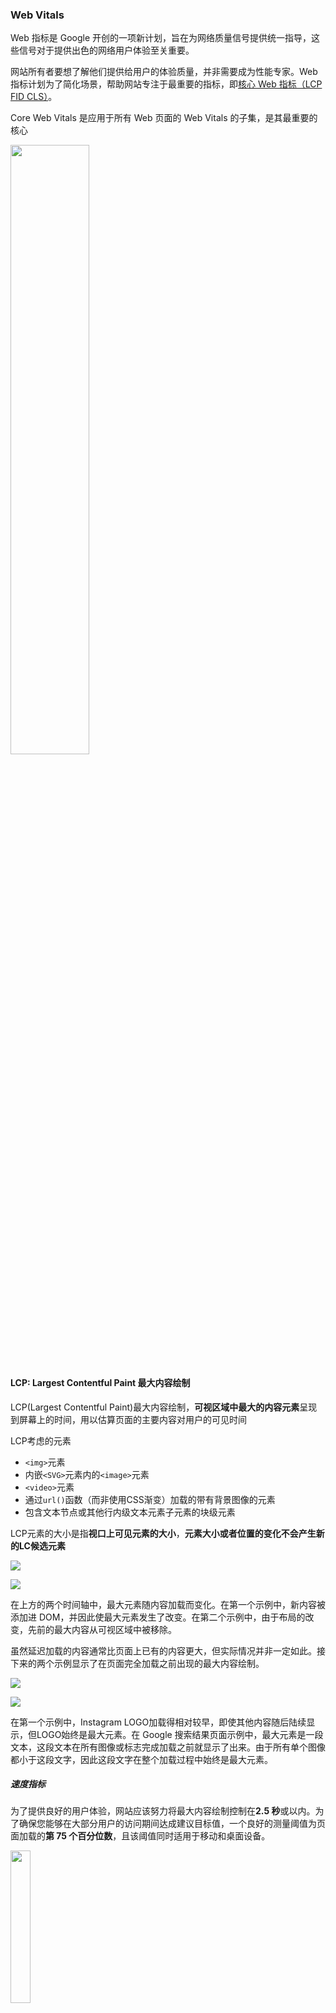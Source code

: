 ### Web Vitals

Web 指标是 Google 开创的一项新计划，旨在为网络质量信号提供统一指导，这些信号对于提供出色的网络用户体验至关重要。

网站所有者要想了解他们提供给用户的体验质量，并非需要成为性能专家。Web 指标计划为了简化场景，帮助网站专注于最重要的指标，即[核心 Web 指标（LCP FID CLS）](https://link.juejin.cn/?target=https%3A%2F%2Fweb.dev%2Fi18n%2Fzh%2Fdefining-core-web-vitals-thresholds%2F)。

Core Web Vitals 是应用于所有 Web 页面的 Web Vitals 的子集，是其最重要的核心

<img src="./Pics/WebVitals1.jpg" width="50%">

#### LCP:  Largest Contentful Paint 最大内容绘制

LCP(Largest Contentful Paint)最大内容绘制，**可视区域中最大的内容元素**呈现到屏幕上的时间，用以估算页面的主要内容对用户的可见时间

LCP考虑的元素

- `<img>`元素
- 内嵌`<SVG>`元素内的`<image>`元素
- `<video>`元素
- 通过`url()`函数（而非使用CSS渐变）加载的带有背景图像的元素
- 包含文本节点或其他行内级文本元素子元素的块级元素

LCP元素的大小是指**视口上可见元素的大小**，**元素大小或者位置的变化不会产生新的LC候选元素**

![](./Pics/WebVitals2.webp)

![](./Pics/WebVitals3.webp)

在上方的两个时间轴中，最大元素随内容加载而变化。在第一个示例中，新内容被添加进 DOM，并因此使最大元素发生了改变。在第二个示例中，由于布局的改变，先前的最大内容从可视区域中被移除。

虽然延迟加载的内容通常比页面上已有的内容更大，但实际情况并非一定如此。接下来的两个示例显示了在页面完全加载之前出现的最大内容绘制。

![](./Pics/WebVitals4.webp)

![](./Pics/WebVitals5.webp)

在第一个示例中，Instagram LOGO加载得相对较早，即使其他内容随后陆续显示，但LOGO始终是最大元素。在 Google 搜索结果页面示例中，最大元素是一段文本，这段文本在所有图像或标志完成加载之前就显示了出来。由于所有单个图像都小于这段文字，因此这段文字在整个加载过程中始终是最大元素。

##### 速度指标

为了提供良好的用户体验，网站应该努力将最大内容绘制控制在**2.5 秒**或以内。为了确保您能够在大部分用户的访问期间达成建议目标值，一个良好的测量阈值为页面加载的**第 75 个百分位数**，且该阈值同时适用于移动和桌面设备。

<img src="./Pics/LCP.png" width="25%">

##### LCP测量

```javascript
//使用PerformanceObserver
new PerformanceObserver((entryList) => {
  for (const entry of entryList.getEntries()) {
    console.log('LCP candidate:', entry.startTime, entry);
  }
}).observe({type: 'largest-contentful-paint', buffered: true});
//使用web-vitals库，当 LCP 可用时立即进行测量和记录。
import {getLCP} from 'web-vitals';
getLCP(console.log);
```

##### 优化方案

- [https://web.dev/optimize-lcp/](https://web.dev/optimize-lcp/)

导致LCP不佳的原因

- 缓慢的服务器响应速度
- 阻塞渲染的Javascript和CSS
- 缓慢的资源加载速度
- 客户端渲染

#### FID:  First Input Delay 首次输入延迟

发生输入延迟是因为浏览器的主线程正忙着执行其他工作，所以（还）不能响应用户。浏览器可能正忙于解析和执行由您的应用程序加载的大型 JavaScript 文件。在此过程中，浏览器不能运行任何事件侦听器。

第一次输入延迟通常发生在第一次内容绘制(FCP)和可持续交互时间(TTI)之间

<img src="./Pics/WebVitals6.png" width="70%">

因为输入发生在浏览器正在运行任务的过程中，所以浏览器必须等到任务完成后才能对输入作出响应。浏览器必须等待的这段时间就是这位用户在该页面上体验到的 FID 值。

##### 速度指标

为了提供良好的用户体验，页面的 FID 应为**100 毫秒**或更短。

<img src="./Pics/FID.png" width="25%">

##### FID测量

```javascript
new PerformanceObserver((entryList) => {
  for (const entry of entryList.getEntries()) {
    const delay = entry.processingStart - entry.startTime;
    console.log('FID candidate:', delay, entry);
  }
}).observe({type: 'first-input', buffered: true});

import {getFID} from 'web-vitals';
// 当 FID 可用时立即进行测量和记录。
getFID(console.log);
```

##### 优化方案

https://web.dev/optimize-fid/

- 减小第三方代码的影响
- 减少Javascript执行时间
- 最小化主线程工作
- 保持较低的请求数和较小的传输大小

#### CLS：Cumulative Layout Shift 累积布局偏移

CLS 测量整个页面生命周期内发生的所有[意外](https://web.dev/cls/#expected-vs.-unexpected-layout-shifts)布局偏移中最大一连串的*布局偏移分数*。

请注意，只有当现有元素的起始位置发生变更时才算作布局偏移。如果将新元素添加到 DOM 或是现有元素更改大小，则不算作布局偏移，前提是元素的变更不会导致其他可见元素的起始位置发生改变。

##### 布局偏移分数

`布局偏移分数 = 影响分数 * 距离分数`

**影响分数**：测量*不稳定元素*对两帧之间的可视区域产生的影响。

<img src="./Pics/WebVitals7.png" width="60%">

在上图中，有一个元素在一帧中占据了一半的可视区域。接着，在下一帧中，元素下移了可视区域高度的 25%。红色虚线矩形框表示两帧中元素的可见区域集合，在本示例中，该集合占总可视区域的 75%，因此其*影响分数*为`0.75` 。

**距离分数**：测量不稳定元素相对于可视区域位移的距离，是任何*不稳定元素*在一帧中位移的最大距离（水平或垂直）除以可视区域的最大尺寸维度（宽度或高度，以较大者为准）。

<img src="./Pics/WebVitals8.png" width="60%">

在上方的示例中，最大的可视区域尺寸维度是高度，不稳定元素的位移距离为可视区域高度的 25%，因此*距离分数*为 0.25。

所以，在这个示例中，*影响分数*是`0.75` ，*距离分数*是`0.25` ，所以*布局偏移分数*是`0.75 * 0.25 = 0.1875` 。

##### 速度指标

为了提供良好的用户体验，页面的 CLS 应保持在 **0.1.** 或更少。

<img src="./Pics/CLS.png" width="25%">

##### CLS测量

```javascript
import {getCLS} from 'web-vitals';

// 在所有需要汇报 CLS 的情况下
// 对其进行测量和记录。
getCLS(console.log);
```

##### 优化方案

https://web.dev/optimize-cls/

CLS 较差的最常见原因为：

- 无尺寸的图像
- 无尺寸的广告、嵌入和 iframe
- 动态注入的内容
- 导致不可见文本闪烁 (FOIT)/无样式文本闪烁 (FOUT) 的网络字体
- 在更新 DOM 之前等待网络响应的操作

1. 始终在您的图像和视频元素上包含尺寸属性，或者通过使用[CSS 长宽比容器](https://css-tricks.com/aspect-ratio-boxes/)之类的方式预留所需的空间
2. 除非是对用户交互做出响应，否则切勿在现有内容的上方插入内容。

#### 其他关键指标

##### First Contentful Paint (FCP)

浏览器首次绘制来自DOM的内容的时间，内容必须是文本，图片（包含背景图），非白色的Canvas或SVG，也包括正在加载中的web字体的文本

**白屏与首屏**

![](./Pics/WebVistals9.jpeg)

![](./Pics/WebVitals10.jpeg)

白屏时间：firstPaintEnd - performance.timing.navigationStart

首屏时间：firstPaintContentend - performance.timing.navigationStart

##### Time to Interactive (TTI)

表示网页第一次**完全达到可交互状态**的时间点，也就是最后一个长任务（50ms以上）完成的时间点，并且在随后5秒内网络和主线程是空闲的。

<img src="./Pics/WebVitals11.png" width="60%">

**0~3.8s:快速，3.9~7.3s:中等，7.3s以上:慢**

##### Total Block Time (TBT)

总阻塞时间：度量了FCP和TTI之间的总时间

![](/local/sda/PerformanceDoc/Pics/WebVitals12.png)

上方的时间轴上有五个任务，其中三个是长任务，因为这些任务的持续时间超过 50 毫秒。下图显示了各个长任务的阻塞时间：

![](/local/sda/PerformanceDoc/Pics/WebVitals13.png)

因此，虽然在主线程上运行任务的总时间为 560 毫秒，但其中只有 345 毫秒被视为阻塞时间。

总阻塞时间控制在**300 毫秒**以内算良好

#### 测量Web Vitals

- 使用性能测试工具，如Lighthouse
- 使用web-vitals库
- 使用浏览器插件Web Vitals

#### 参考链接

- https://web.dev/vitals/
- https://juejin.cn/post/7026907443250593805




